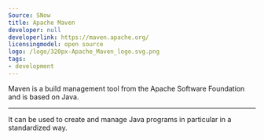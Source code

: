 ```yaml
---
Source: SNow
title: Apache Maven
developer: null
developerlink: https://maven.apache.org/
licensingmodel: open source
logo: /logo/320px-Apache_Maven_logo.svg.png
tags:
- development
---
```

Maven is a build management tool from the Apache Software Foundation and is based on Java. 

---

It can be used to create and manage Java programs in particular in a standardized way.
